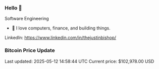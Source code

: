 ### Hello 🤙  

Software Engineering

- 🔭 I love computers, finance, and building things.
  
LinkedIn: https://www.linkedin.com/in/thejustinbishop/  




### Bitcoin Price Update
Last updated: 2025-05-12 14:58:44 UTC
Current price: $102,978.00 USD
